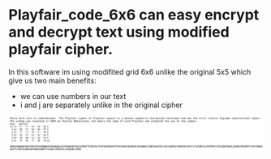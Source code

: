 # Playfair_code_6x6 can easy encrypt and decrypt text using modified playfair cipher.
In this software im using modifited grid 6x6 unlike the original 5x5 which give us two main benefits:
- we can use numbers in our text
- i and j are separately unlike in the original cipher

![example](https://github.com/qbagol/Playfair_code_6x6/blob/main/example.png?raw=true)
